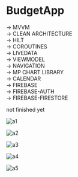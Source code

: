 # BudgetApp


-> MVVM <br/>
-> CLEAN ARCHITECTURE <br/>
-> HILT <br/>
-> COROUTINES <br/>
-> LIVEDATA <br/>
-> VIEWMODEL <br/>
-> NAVIGATION <br/>
-> MP CHART LIBRARY <br/>
-> CALENDAR <br/>
-> FIREBASE <br/>
-> FIREBASE-AUTH <br/>
-> FIREBASE-FIRESTORE <br/>

not finished yet <br/>

![a1](https://user-images.githubusercontent.com/66000826/217500132-ac7f88e6-42dc-4fa9-9039-47eff39aa0e5.PNG)

![a2](https://user-images.githubusercontent.com/66000826/217500158-4078671c-89d4-4bd7-9dd2-e1239169bf5e.PNG)

![a3](https://user-images.githubusercontent.com/66000826/217500177-43b9ad7b-e297-4a6a-a6ee-e274cd8b4a42.PNG)

![a4](https://user-images.githubusercontent.com/66000826/217500189-6f281e0b-c39f-43b4-8d73-0a84b4f890e7.PNG)

![a5](https://user-images.githubusercontent.com/66000826/217500194-01361e04-6e68-427d-a3d8-81203def0e88.PNG)

